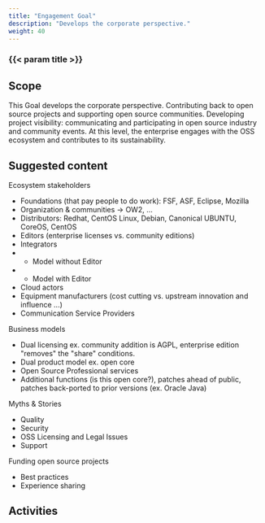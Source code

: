 ```yaml
---
title: "Engagement Goal"
description: "Develops the corporate perspective."
weight: 40
---
```


### {{< param title >}}

## Scope

This Goal develops the corporate perspective. Contributing back to open source projects and supporting open source communities. Developing project visibility: communicating and participating in open source industry and community events. At this level, the enterprise engages with the OSS ecosystem and contributes to its sustainability.

## Suggested content

Ecosystem stakeholders

* Foundations (that pay people to do work): FSF, ASF, Eclipse, Mozilla
* Organization & communities -> OW2, ...
* Distributors: Redhat, CentOS Linux, Debian, Canonical UBUNTU, CoreOS, CentOS
* Editors (enterprise licenses vs. community editions)
* Integrators
* * Model without Editor
* * Model with Editor
* Cloud actors
* Equipment manufacturers (cost cutting vs. upstream innovation and influence ...)
* Communication Service Providers

Business models

* Dual licensing ex. community addition is AGPL, enterprise edition "removes" the "share" conditions.
* Dual product model ex. open core
* Open Source Professional services
* Additional functions (is this open core?), patches ahead of public, patches back-ported to prior versions (ex. Oracle Java)

Myths & Stories

* Quality
* Security
* OSS Licensing and Legal Issues
* Support

Funding open source projects

* Best practices
* Experience sharing

## Activities

